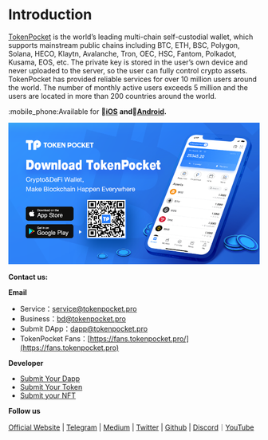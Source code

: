# Introduction

[TokenPocket](https://www.tokenpocket.pro) is the world’s leading multi-chain self-custodial wallet, which supports mainstream public chains including BTC, ETH, BSC, Polygon, Solana, HECO, Klaytn, Avalanche, Tron, OEC, HSC, Fantom, Polkadot, Kusama, EOS, etc. The private key is stored in the user’s own device and never uploaded to the server, so the user can fully control crypto assets. TokenPocket has provided reliable services for over 10 million users around the world. The number of monthly active users exceeds 5 million and the users are located in more than 200 countries around the world.

:mobile\_phone:Available for 🍎[**iOS**](https://apps.apple.com/cn/app/tokenpocket-trusted-wallet/id1436028697) **and**🤖[**Android**](https://play.google.com/store/apps/details?id=vip.mytokenpocket)**.**

![](<.gitbook/assets/画板 1.png>)

**Contact us:**

**Email**

* Service：service@tokenpocket.pro
* Business：bd@tokenpocket.pro
* Submit DApp：dapp@tokenpocket.pro
* TokenPocket Fans：[https://fans.tokenpocket.pro/](https://fans.tokenpocket.pro)

**Developer**

* [Submit Your Dapp](https://www.tokenpocket.pro/en/submit/dapp)
* [Submit Your Token](https://www.tokenpocket.pro/en/submit/token)
* [Submit your NFT](https://tokenpocket.pro/en/submit/nft)

**Follow us**

[Official Website](https://www.tokenpocket.pro)  |  [Telegram](https://t.me/tokenPocket\_en)  |  [Medium](https://tokenpocket-gm.medium.com)  |  [Twitter](https://medium.com/@tokenpocket.gm)  |  [Github](https://help.tokenpocket.pro/en/) | [Discord](https://discord.gg/rHDeXvzrbw)｜[YouTube](https://www.youtube.com/channel/UCudaS5hcbqUaMtOGHmQ2e0A)

